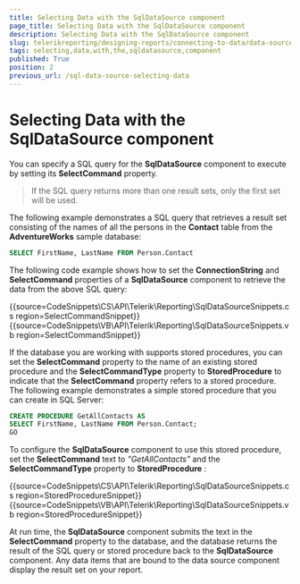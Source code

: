 ```yaml
---
title: Selecting Data with the SqlDataSource component
page_title: Selecting Data with the SqlDataSource component 
description: Selecting Data with the SqlDataSource component
slug: telerikreporting/designing-reports/connecting-to-data/data-source-components/sqldatasource-component/selecting-data-with-the-sqldatasource-component
tags: selecting,data,with,the,sqldatasource,component
published: True
position: 2
previous_url: /sql-data-source-selecting-data
---
```


# Selecting Data with the SqlDataSource component

You can specify a SQL query for the __SqlDataSource__ component to execute by setting its __SelectCommand__ property.         

> If the SQL query returns more than one result sets, only the first set will be used.

The following example demonstrates a SQL query that retrieves a result set consisting of the names of all the persons in the __Contact__  table from the __AdventureWorks__ sample database:         

    
````sql
SELECT FirstName, LastName FROM Person.Contact
````

The following code example shows how to set the __ConnectionString__ and __SelectCommand__ properties of a __SqlDataSource__ component to retrieve the data from the above SQL query:         

{{source=CodeSnippets\CS\API\Telerik\Reporting\SqlDataSourceSnippets.cs region=SelectCommandSnippet}}
{{source=CodeSnippets\VB\API\Telerik\Reporting\SqlDataSourceSnippets.vb region=SelectCommandSnippet}}

If the database you are working with supports stored procedures, you can set the __SelectCommand__ property to the name of an existing stored procedure and the __SelectCommandType__  property to __StoredProcedure__  to indicate that the __SelectCommand__ property refers to a stored procedure. The following example demonstrates a simple stored procedure that you can create in SQL Server:         

    
````SQL
CREATE PROCEDURE GetAllContacts AS
SELECT FirstName, LastName FROM Person.Contact;
GO
````

To configure the __SqlDataSource__  component to use this stored procedure, set the __SelectCommand__ text to *"GetAllContacts"*  and the __SelectCommandType__  property to __StoredProcedure__ :         

{{source=CodeSnippets\CS\API\Telerik\Reporting\SqlDataSourceSnippets.cs region=StoredProcedureSnippet}}
{{source=CodeSnippets\VB\API\Telerik\Reporting\SqlDataSourceSnippets.vb region=StoredProcedureSnippet}}

At run time, the __SqlDataSource__ component submits the text in the __SelectCommand__ property to the database, and the database returns the result of the SQL query or stored procedure back to the __SqlDataSource__ component. Any data items that are bound to the data source component display the result set on your report.

